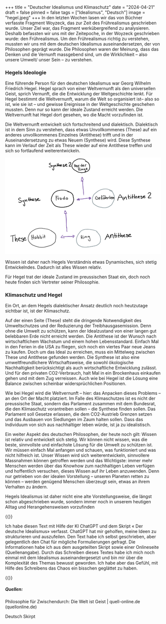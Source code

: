 +++
title = "Deutscher Idealismus und Klimaschutz"
date = "2024-04-21"
draft = false
pinned = false
tags = ["Idealismus", "Deutsch"]
image = "hegel.jpeg"
+++
In den letzten Wochen lasen wir das von Büchner verfasste Fragment Woyzeck, das zur Zeit des Frührealismus geschrieben wurde. Unser Ziel war, das Fragment werkübergreifend zu analysieren. Deshalb befassten wir uns mit der Zeitepoche, in der Woyzeck geschrieben wurde: den Frührealismus. Um den Frührealismus richtig zu verstehen, mussten wir uns mit dem deutschen Idealismus auseinandersetzen, der von Philosophen geprägt wurde.  Die Philosophen waren der Meinung, dass das Denken und die Vernunft massgebend sind, um die Wirklichkeit – also unsere Umwelt/ unser Sein – zu verstehen. 

### Hegels Ideologie

Eine führende Person für den deutschen Idealismus war Georg Wilhelm Friedrich Hegel. Hegel sprach von einer Weltvernunft als den universellen Geist, sprich Vernunft, die die Entwicklung der Weltgeschichte lenkt. Für Hegel bestimmt die Weltvernunft, warum die Welt so organisiert ist– also so ist, wie sie ist – und gewisse Ereignisse in der Weltgeschichte geschehen mussten. Denn nur so kann der ideale Zustand erreicht werden. Die Weltvernunft hat Hegel dort gesehen, wo die Macht vorzufinden ist. 

Die Weltvernunft entwickelt sich fortschreitend und dialektisch. Dialektisch ist in dem Sinn zu verstehen, dass etwas Unvollkommenes (These) auf ein anderes unvollkommenes Einzelnes (Antithese) trifft und in der Auseinandersetzung zu etwas Neuem (Synthese) wird. Diese Synthese kann im Verlauf der Zeit als These wieder auf eine Antithese treffen und sich so fortlaufend weiterentwickeln. 

![Beispiel Prinzip der Dialektik](unbenannt.png)

Wissen ist daher nach Hegels Verständnis etwas Dynamisches, sich stetig Entwickelndes. Dadurch ist alles Wissen relativ.

Für Hegel trat der ideale Zustand im preussischen Staat ein, doch noch heute finden sich Vertreter seiner Philosophie. 

### Klimaschutz und Hegel

Ein Ort, an dem Hegels dialektischer Ansatz deutlich noch heutzutage sichtbar ist, ist der Klimaschutz.

Auf der einen Seite (These) steht die dringende Notwendigkeit des Umweltschutzes und der Reduzierung der Treibhausgasemission. Denn ohne die Umwelt zu schützen, kann der Idealzustand von einer langen gut belebbaren Erde nicht erreicht werden. Die Antithese ist der Wunsch nach wirtschaftlichem Wachstum und einem hohen Lebensstandard. Einfach Mal in den Ferien in die USA zu fliegen, sich noch ein viertes Paar neue Jeans zu kaufen. Doch um das Ideal zu erreichen, muss ein Mittelweg zwischen These und Antithese gefunden werden. Die Synthese ist also eine umweltfreundlichere Wirtschaftsweise, die sowohl ökologische Nachhaltigkeit berücksichtigt als auch wirtschaftliche Entwicklung zulässt. Und für den privaten CO2-Verbrauch, halt Mal in ein Brockenhaus einkaufen gehen und mit dem Zug verreissen.  Auch wie bei Hegel ist die Lösung eine Balance zwischen scheinbar widersprüchlichen Positionen. 

Wie bei Hegel wird die Weltvernunft – hier: das Anpacken dieses Problems – an den Ort der Macht platziert. Im Falle des Klimaschutzes ist es nicht der preussische Staat, sondern das Parlament zusammen mit dem Bundesrat, die den Klimaschutz vorantreiben sollen – die Synthese finden sollen. Das Parlament soll Gesetze erlassen, die dem CO2-Austrieb Grenzen setzen und das Ausbauen von Siedlungen im Zaum halten sollen. Dass das Individuum von sich aus nachhaltiger leben würde, ist ja zu idealistisch. 

Ein weiter Aspekt des deutschen Philosophen, der heute noch gilt: Wissen ist relativ und entwickelt sich stetig. Wir können nicht wissen, was die beste, sinnvollste und einfachste Lösung für die Umwelt zu schützen ist. Wir müssen einfach Mal anfangen und schauen, was funktioniert und was nicht hilfreich ist. Unser Wissen wird sich weiterentwickeln, sinnvollere Massnahmen können getroffen werden und das Wichtigste: immer mehr Menschen werden über das Knowhow zum nachhaltigen Leben verfügen und hoffentlich versuchen, dieses Wissen auf ihr Leben anzuwenden. Denn nur getrieben von der idealen Vorstellung – unseren Planeten retten zu können – werden genügend Menschen überzeugt sein, etwas an ihrem Verhalten zu ändern. 

Hegels Idealismus ist daher nicht eine alte Vorstellungsweise, die längst schon abgeschrieben wurde, sondern immer noch in unserem heutigen Alltag und Herangehensweisen vorzufinden

{{<box title= "Text über Text">}}

Ich habe diesen Text mit Hilfe der KI ChatGPT und dem Skript « Der deutsche Idealismus» verfasst. ChatGPT hat mir geholfen, meine Ideen zu strukturieren und auszufeilen. Den Text habe ich selbst geschrieben, aber gelegentlich den Chat für mögliche Formulierungen gefragt. Die Informationen habe ich aus dem ausgeteilten Skript sowie einer Onlineseite (Quellenangabe). Durch das Schreiben dieses Textes habe ich mich noch einmal mit dem Idealismus auseinandergesetzt und bin mir über die Komplexität des Themas bewusst geworden. Ich habe aber das Gefühl, mit Hilfe des Schreibens das Chaos ein bisschen geglättet zu haben. 

{{</box>}}

##### Quellen:

Philosophie für Zwischendurch: Die Welt ist Geist | quell-online.de (quellonline.de)


Deutsch Skirpt